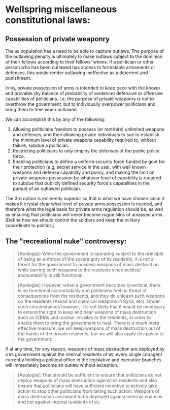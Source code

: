 # Wellspring miscellaneous constitutional laws:

## Possession of private weaponry

The `WS` population has a need to be able to capture outlaws. The purpose of the outlawing penalty is ultimately to make outlaws subject to the dominion of their fellows according to their fellows' whims. If a politician or other person who has been outlawed has access to formidable armaments or defenses, this would render outlawing ineffective as a deterrent and punishment.

In `WS`, private possession of arms is intended to keep pace with the known and provable (by balance of probability of evidence) defensive or offensive capabilities of politicians. I.e, the purpose of private weaponry is not to overthrow the government, but to individually overpower politicians and bring them to heel when outlawed.

We can accomplish this by any of the following:
1. Allowing politicians freedom to possess (or rent/hire) unlimited weapons and defenses, and then allowing private individuals to sue to establish the minimum level of private weapons capability required to, without failure, subdue a politician.
2. Restricting politicians to only employ the defenses of the public police force.
3. Enabling politicians to define a uniform security force funded by govt for their protection (e.g, secret service in the usa), with well known weapons and defense capability and policy, and making the limit on private weapons possession be whatever level of capability is required to subdue that publicly defined security force's capabilities in the pursuit of an outlawed politician.

The 3rd option is eminently superior so that is what we have chosen since it makes it crystal clear what level of private arms possession is needed, and therefore what the legal basis for private arms regulation should be; as well as ensuring that politicians will never become rogue silos of amassed arms. [Define how we should control the soldiers and keep the military subordinate to politics.]

## The "recreational nuke" controversy:

> [Apologia]: While the government is operating subject to the principle of being an enforcer of the sovereignty of its residents, it is not a threat for the government to possess weapons of mass destruction while barring such weapons to the residents since political accountability is still functional.

> [Apologia]: However, when a government becomes tyrannical, there is no functional accountability and politicians feel no threat of consequences from the residents, and they do unleash such weapons on the residents (Assad and chemical weapons in Syria, etc). Under such circumstances however, it is not likely that it would be necessary to extend the right to keep and bear weapons of mass destruction such as ICBMs and nuclear missiles to the residents, in order to enable them to bring the government to heel. There is a much more effective measure: we will keep weapons of mass destruction out of the hands of the private residents, but we will also apply this policy to the government:

If at any time, for any reason, weapons of mass destruction are deployed by a `WS` government against the internal residents of `WS`, every single conagent currently holding a political office in the legislative and executive branches will immediately become an outlaw without exception.

> [Apologia]: That should be sufficient to ensure that politicians do not deploy weapons of mass destruction against `WS` residents and also ensure that politicians will have sufficient incentive to actively take action to stop other politicians from taking such action. Weapons of mass destruction are meant to be deployed against external enemies and not against internal residents of `WS`.
